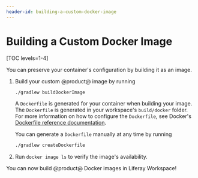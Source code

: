 ```yaml
---
header-id: building-a-custom-docker-image
---
```


# Building a Custom Docker Image

[TOC levels=1-4]

You can preserve your container's configuration by building it as an image.

1.  Build your custom @product@ image by running

    ```bash
    ./gradlew buildDockerImage
    ```

    A `Dockerfile` is generated for your container when building your image. The
    `Dockerfile` is generated in your workspace's `build/docker` folder. For
    more information on how to configure the `Dockerfile`, see Docker's
    [Dockerfile reference documentation](https://docs.docker.com/engine/reference/builder/).

    You can generate a `Dockerfile` manually at any time by running

    ```bash
    ./gradlew createDockerfile
    ```

2.  Run `docker image ls` to verify the image's availability.

You can now build @product@ Docker images in Liferay Workspace!
